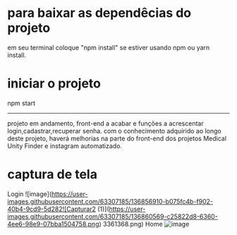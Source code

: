 # para baixar as dependêcias do projeto

em seu terminal coloque "npm install" se estiver usando npm ou yarn install.

# iniciar o projeto

npm start

---
projeto em andamento, front-end a acabar e funções a acrescentar
login,cadastrar,recuperar senha.
com o conhecimento adquirido ao longo deste projeto, haverá melhorias na parte do front-end dos projetos Medical Unity Finder e instagram automatizado.

# captura de tela
Login
![image](https://user-images.githubusercontent.com/63307185/136856910-b075fc4b-f902-40b4-9cd9-5d282![Capturar2 (1)](https://user-images.githubusercontent.com/63307185/136860569-c25822d8-6360-4ee6-98e9-07bba1504758.png)
3361368.png)
Home
![image](https://user-images.githubusercontent.com/63307185/136859289-3f109881-4bff-48ab-9192-13b1d633e957.png)



